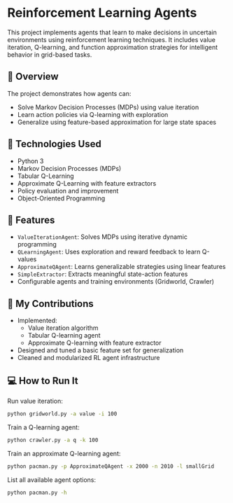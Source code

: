# Reinforcement Learning Agents

This project implements agents that learn to make decisions in uncertain environments using reinforcement learning techniques. It includes value iteration, Q-learning, and function approximation strategies for intelligent behavior in grid-based tasks.

## 🧠 Overview

The project demonstrates how agents can:
- Solve Markov Decision Processes (MDPs) using value iteration
- Learn action policies via Q-learning with exploration
- Generalize using feature-based approximation for large state spaces

## 🔧 Technologies Used

- Python 3
- Markov Decision Processes (MDPs)
- Tabular Q-Learning
- Approximate Q-Learning with feature extractors
- Policy evaluation and improvement
- Object-Oriented Programming

## 🎯 Features

- `ValueIterationAgent`: Solves MDPs using iterative dynamic programming
- `QLearningAgent`: Uses exploration and reward feedback to learn Q-values
- `ApproximateQAgent`: Learns generalizable strategies using linear features
- `SimpleExtractor`: Extracts meaningful state-action features
- Configurable agents and training environments (Gridworld, Crawler)

## 📁 My Contributions

- Implemented:
  - Value iteration algorithm
  - Tabular Q-learning agent
  - Approximate Q-learning with feature extractor
- Designed and tuned a basic feature set for generalization
- Cleaned and modularized RL agent infrastructure

## 💻 How to Run It

Run value iteration:

```bash
python gridworld.py -a value -i 100
```

Train a Q-learning agent:

```bash
python crawler.py -a q -k 100
```

Train an approximate Q-learning agent:

```bash
python pacman.py -p ApproximateQAgent -x 2000 -n 2010 -l smallGrid
```

List all available agent options:

```bash
python pacman.py -h
```
